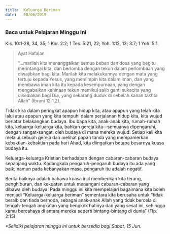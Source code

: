 ```yaml
---
title:  Keluarga Beriman
date:   08/06/2019
---
```


### Baca untuk Pelajaran Minggu Ini
Kis. 10:1-28, 34, 35; 1 Kor. 2:2; 1 Tes. 5:21, 22; Yoh. 1:12, 13; 3:7; 1 Yoh. 5:1.

> <p>Ayat Hafalan</p>
> “…marilah kita menanggalkan semua beban dan dosa yang begitu merintangai kita, dan berlomba dengan tekun dalam perlombaan yang diwajibkan bagi kita.  Marilah kita melakukannya dengan mata yang tertuju kepada Yesus, yang memimpin kita dalam iman, dan yang membawa iman kita itu kepada kesempurnaan, yang dengan mengabaikan kehinaan tekun memikul salib ganti sukacita yang disediakan bagi Dia, yang sekarang duduk di sebelah kanan takhta Allah” (Ibrani 12:1,2).

Tidak kira dalam peringkat apapun hidup kita, atau apapun yang telah kita lalui atau apapun yang kita tempuhi dalam perjalanan hidup kita, kita wujud berlatar belakangkan budaya.  Ibu bapa kita, anak-anak kita, rumah-rumah kita, keluarga-keluarga kita, bahkan gereja kita—semuanya dipengaruhi, dengan sangat-sangat, oleh budaya di mana mereka wujud.  Setiap kali kita melalui sebuah gereja dan melihat papan tanda yang mempamerkan kebaktian-kebaktian pada hari Ahad, kita diingatkan betapa besarnya kuasa budaya itu.

Keluarga-keluarga Kristian berhadapan dengan cabaran-cabaran budaya sepanjang waktu.  Kadangkala pengaruh-pengaruh budaya itu ada yang baik; namun pada kebanyakan masa, pengaruh itu adalah negatif.

Berita baiknya adalah bahawa kuasa injil memberikan kita terang, penghiburan, dan kekuatan untuk menangani cabaran-cabaran yang dibawa oleh budaya.  Pada minggu ini kita mempelajari bagaimana kita boleh menjadi “Keluarga-keluarga beriman” sementara kita berusaha untuk “tidak beraib dan tiada bernoda, sebagai anak-anak Allah yang tidak bercela di tengah-tengah angkatan yang bengkok hatinya dan yang sesat ini, sehingga kamu bercahaya di antara mereka seperti bintang-bintang di dunia” (Flp. 2:15).

_*Selidiki pelajaran minggu ini untuk bersedia bagi Sabat, 15 Jun._